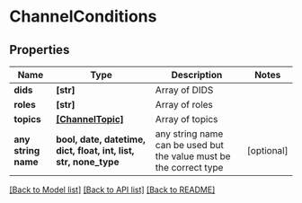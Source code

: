 # ChannelConditions


## Properties
Name | Type | Description | Notes
------------ | ------------- | ------------- | -------------
**dids** | **[str]** | Array of DIDS | 
**roles** | **[str]** | Array of roles | 
**topics** | [**[ChannelTopic]**](ChannelTopic.md) | Array of topics | 
**any string name** | **bool, date, datetime, dict, float, int, list, str, none_type** | any string name can be used but the value must be the correct type | [optional]

[[Back to Model list]](../README.md#documentation-for-models) [[Back to API list]](../README.md#documentation-for-api-endpoints) [[Back to README]](../README.md)


